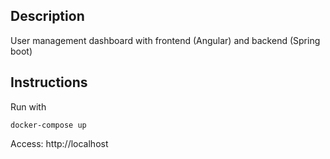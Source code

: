 ## Description

User management dashboard with frontend (Angular) and backend (Spring boot)

## Instructions

Run with

`docker-compose up`

Access: http://localhost